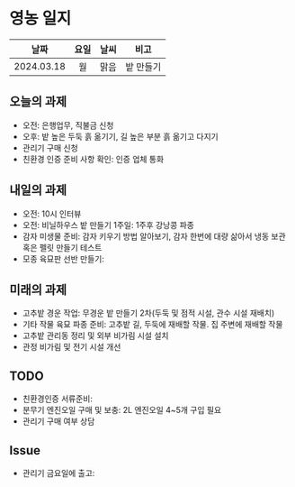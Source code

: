 # 영농 일지

|    날짜    | 요일 | 날씨 |   비고    |
| :--------: | :--: | :--: | :-------: |
| 2024.03.18 |  월  | 맑음 | 밭 만들기 |



## 오늘의 과제

- 오전: 은행업무, 직불금 신청
- 오후: 밭 높은 두둑 흙 옮기기, 길 높은 부분 흙 옮기고 다지기
- 관리기 구매 신청
- 친환경 인증 준비 사항 확인: 인증 업체 통화



## 내일의 과제

- 오전: 10시 인터뷰
- 오전: 비닐하우스 밭 만들기 1주일: 1주후 강낭콩 파종
- 감자 미생물 준비: 감자 키우기 방법 알아보기, 감자 한번에 대량 삶아서 냉동 보관 혹은 펠릿 만들기 테스트
- 모종 육묘판 선반 만들기: 



## 미래의 과제

- 고추밭 경운 작업: 무경운 밭 만들기 2차(두둑 및 점적 시설, 관수 시설 재배치)
- 기타 작물 육묘 파종 준비: 고추밭 길, 두둑에 재배할 작물. 집 주변에 재배할 작물
- 고추밭 관리동 정리 및 외부 비가림 시설 설치
- 관정 비가림 및 전기 시설 개선





## TODO

- 친환경인증 서류준비: 
- 분무기 엔진오일 구매 및 보충: 2L 엔진오일 4~5개 구입 필요
- 관리기 구매 여부 상담



## Issue

- 관리기 금요일에 출고: 

